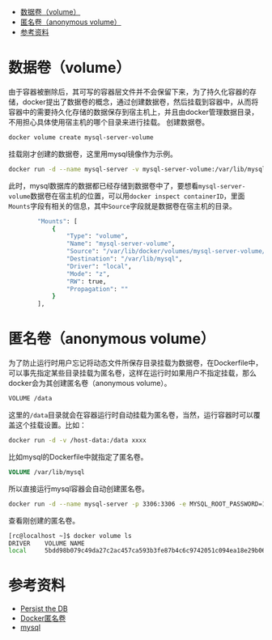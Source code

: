 - [数据卷（volume）](#数据卷volume)
- [匿名卷（anonymous volume）](#匿名卷anonymous-volume)
- [参考资料](#参考资料)

# 数据卷（volume）

由于容器被删除后，其可写的容器层文件并不会保留下来，为了持久化容器的存储，docker提出了数据卷的概念，通过创建数据卷，然后挂载到容器中，从而将容器中的需要持久化存储的数据保存到宿主机上，并且由docker管理数据目录，不用担心具体使用宿主机的哪个目录来进行挂载。
创建数据卷。

```bash
docker volume create mysql-server-volume
```

挂载刚才创建的数据卷，这里用mysql镜像作为示例。

```bash
docker run -d --name mysql-server -v mysql-server-volume:/var/lib/mysql -p 3306:3306 -e MYSQL_ROOT_PASSWORD=123456 mysql:5.7.32
```

此时，mysql数据库的数据都已经存储到数据卷中了，要想看`mysql-server-volume`数据卷在宿主机的位置，可以用`docker inspect containerID`，里面`Mounts`字段有相关的信息，其中`Source`字段就是数据卷在宿主机的目录。

```bash
        "Mounts": [
            {
                "Type": "volume",
                "Name": "mysql-server-volume",
                "Source": "/var/lib/docker/volumes/mysql-server-volume/_data",
                "Destination": "/var/lib/mysql",
                "Driver": "local",
                "Mode": "z",
                "RW": true,
                "Propagation": ""
            }
        ],
```

# 匿名卷（anonymous volume）

为了防止运行时用户忘记将动态文件所保存目录挂载为数据卷，在Dockerfile中，可以事先指定某些目录挂载为匿名卷，这样在运行时如果用户不指定挂载，那么docker会为其创建匿名卷（anonymous volume）。

```bash
VOLUME /data
```

这里的`/data`目录就会在容器运行时自动挂载为匿名卷，当然，运行容器时可以覆盖这个挂载设置。比如：

```bash
docker run -d -v /host-data:/data xxxx
```

比如mysql的Dockerfile中就指定了匿名卷。

```dockerfile
VOLUME /var/lib/mysql
```

所以直接运行mysql容器会自动创建匿名卷。

```bash
docker run -d --name mysql-server -p 3306:3306 -e MYSQL_ROOT_PASSWORD=123456 mysql:5.7.32
```

查看刚创建的匿名卷。

```bash
[rc@localhost ~]$ docker volume ls
DRIVER    VOLUME NAME
local     5bdd98b079c49da27c2ac457ca593b3fe87b4c6c9742051c094ea18e29b061a5
```

# 参考资料

- [Persist the DB](https://docs.docker.com/get-started/05_persisting_data/)
- [Docker匿名卷](https://zhuanlan.zhihu.com/p/38701781)
- [mysql](https://registry.hub.docker.com/_/mysql)
